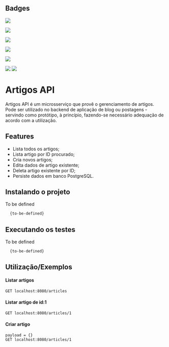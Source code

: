 
## Badges
![](https://img.shields.io/badge/lang-Java-brown)

![](https://img.shields.io/badge/jdk-Oracle_Open_JDK_---->_v17.0.1-purple)

![](https://img.shields.io/badge/framework-Sring_Boot_---->_v3.1.4-darkblue)

![](https://img.shields.io/badge/deps/build-Gradle_---->_v8.2.1-def)

![](https://img.shields.io/badge/tests-JUnit_---->_v4_and_v5-orange)

![](https://img.shields.io/badge/data-PostgreSQL_---->_v16-default)
![](https://img.shields.io/badge/data-PostgreSQL_driver_---->_v42.6.0-default)


# Artigos API
Artigos API é um microsserviço que provê o gerenciamento de artigos. Pode ser utilizado no backend de aplicação de blog ou postagens - servindo como protótipo, à princípio, fazendo-se necessário adequação de acordo com a utilização.




## Features

- Lista todos os artigos;
- Lista artigo por ID procurado;
- Cria novos artigos;
- Edita dados de artigo existente;
- Deleta artigo existente por ID;
- Persiste dados em banco PostgreSQL.


## Instalando o projeto

To be defined

```bash
  {to-be-defined}
```
    
## Executando os testes

To be defined

```bash
  {to-be-defined}
```


## Utilização/Exemplos
#### Listar artigos
```
GET localhost:8080/articles
```

#### Listar artigo de id:1
```
GET localhost:8080/articles/1
```

#### Criar artigo
```
payload = {}
GET localhost:8080/articles/1
```
